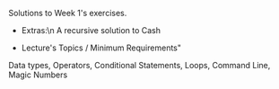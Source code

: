 Solutions to Week 1's exercises.

* Extras:\n
A recursive solution to Cash


* Lecture's Topics / Minimum Requirements"

Data types, Operators, Conditional Statements, Loops, Command Line, Magic Numbers
